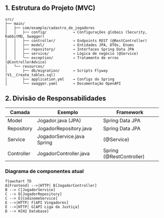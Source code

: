 ## 1. Estrutura do Projeto (MVC)
   

``` plaintext
src/
├── main/
│   ├── com/example/cadastro_de_jogadores
│   │   ├── config/            → Configurações globais (Security, RabbitMQ, Swagger)
│   │   ├── controller/        → Endpoints REST (@RestController)
│   │   ├── model/             → Entidades JPA, DTOs, Enums
│   │   ├── repository/        → Interfaces Spring Data JPA
│   │   ├── service/           → Lógica de negócio (@Service)
│   │   └── exception/         → Tratamento de erros (@ControllerAdvice)
│   └── resources/
│       ├── db/migration/      → Scripts Flyway (V1__Create_tables.sql)
│       ├── application.yml    → Configs do Spring
│       └── swagger.yaml       → Documentação OpenAPI
```

## 2. Divisão de Responsabilidades
| Camada | Exemplo | Framework|
| ------ | ------- | ---------|
| Model	| Jogador.java (JPA) | 	Spring Data JPA|
| Repository | JogadorRepository.java |	Spring Data JPA|
| Service | JogadorService.java	Spring | (@Service)|
| Controller |	JogadorController.java	| Spring (@RestController)|

### Diagrama de componentes atual

```mermaid
flowchart TD
A[Frontend] -->|HTTP| B[JogadorController]
B --> C[JogadorService]
C --> D[JogadorRepository]
C --> E[CodinomeService]
E -->|HTTP| F[API Vingadores]
E -->|HTTP| G[API Liga da Justiça]
D --> H[H2 Database]
```